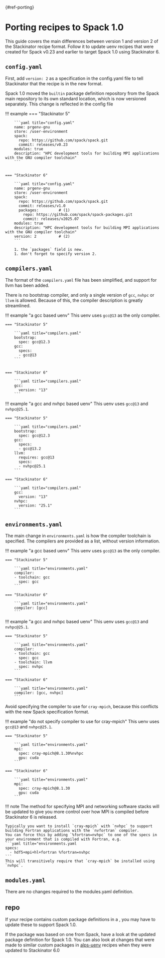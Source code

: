 [](){#ref-porting}
# Porting recipes to Spack 1.0

This guide covers the main differences between version 1 and version 2 of the Stackinator recipe format.
Follow it to update uenv recipes that were created for Spack v0.23 and earlier to target Spack 1.0 using Stackinator 6.

## `config.yaml`

First, add `version: 2` as a specification in the config.yaml file to tell Stackinator that the recipe is in the new format.

Spack 1.0 moved the `builtin` package definition repository from the Spack main repository to its own standard location, which is now versioned separately.
This change is reflected in the config file

!!! example
    === "Stackinator 5"

        ```yaml title="config.yaml"
        name: prgenv-gnu
        store: /user-environment
        spack:
          repo: https://github.com/spack/spack.git
          commit: releases/v0.23
        modules: true
        description: "HPC development tools for building MPI applications with the GNU compiler toolchain"
        ```


    === "Stackinator 6"

        ```yaml title="config.yaml"
        name: prgenv-gnu
        store: /user-environment
        spack:
          repo: https://github.com/spack/spack.git
          commit: releases/v1.0
          packages:         # (1)
            repo: https://github.com/spack/spack-packages.git
            commit: releases/v2025.07
        modules: true
        description: "HPC development tools for building MPI applications with the GNU compiler toolchain"
        version: 2          # (2)
        ```

        1. the `packages` field is new.
        1. don't forget to specify version 2.

## `compilers.yaml`

The format of the `compilers.yaml` file has been simplified, and support for llvm has been added.

There is no bootstrap compiler, and only a single version of `gcc`, `nvhpc` or `llvm` is allowed.
Because of this, the compiler description is greatly streamlined.

!!! example "a gcc based uenv"
    This uenv uses `gcc@13` as the only compiler.

    === "Stackinator 5"

        ```yaml title="compilers.yaml"
        bootstrap:
          spec: gcc@12.3
        gcc:
          specs:
          - gcc@13
        ```


    === "Stackinator 6"

        ```yaml title="compilers.yaml"
        gcc:
          version: "13"
        ```

!!! example "a gcc and nvhpc based uenv"
    This uenv uses `gcc@13` and `nvhpc@25.1`.

    === "Stackinator 5"

        ```yaml title="compilers.yaml"
        bootstrap:
          spec: gcc@12.3
        gcc:
          specs:
          - gcc@13.2
        llvm:
          requires: gcc@13
          specs:
          - nvhpc@25.1
        ```

    === "Stackinator 6"

        ```yaml title="compilers.yaml"
        gcc:
          version: "13"
        nvhpc:
          version: "25.1"
        ```

## `environments.yaml`

The main change in `environments.yaml` is how the compiler toolchain is specified.
The compilers are provided as a list, without version information.

!!! example "a gcc based uenv"
    This uenv uses `gcc@13` as the only compiler.

    === "Stackinator 5"

        ```yaml title="environments.yaml"
        compiler:
        - toolchain: gcc
          spec: gcc
        ```

    === "Stackinator 6"

        ```yaml title="environments.yaml"
        compiler: [gcc]
        ```

!!! example "a gcc and nvhpc based uenv"
    This uenv uses `gcc@13` and `nvhpc@25.1`.

    === "Stackinator 5"

        ```yaml title="environments.yaml"
        compiler:
        - toolchain: gcc
          spec: gcc
        - toolchain: llvm
          spec: nvhpc
        ```

    === "Stackinator 6"

        ```yaml title="environments.yaml"
        compiler: [gcc, nvhpc]
        ```

Avoid specifying the compiler to use for `cray-mpich`, because this conflicts with the new Spack specification format.

!!! example "do not specify compiler to use for cray-mpich"
    This uenv uses `gcc@13` and `nvhpc@25.1`.

    === "Stackinator 5"

        ```yaml title="environments.yaml"
        mpi:
          spec: cray-mpich@8.1.30%nvhpc
          gpu: cuda
        ```

    === "Stackinator 6"

        ```yaml title="environments.yaml"
        mpi:
          spec: cray-mpich@8.1.30
          gpu: cuda
        ```

!!! note
    The method for specifying MPI and networking software stacks will be updated to give you more control over how MPI is compiled before Stackinator 6 is released.

    Typically you want to install `cray-mpich` with `nvhpc` to support building Fortran applications with the `nvfortran` compiler.
    You can force this by adding `%fortran=nvhpc` to one of the specs in your environment that is compiled with Fortran, e.g.
    ```yaml title="environments.yaml
    specs:
      - hdf5+mpi+hl+fortran %fortran=nvhpc
    ```
    This will transitively require that `cray-mpich` be installed using `nvhpc`.

## `modules.yaml`

There are no changes required to the modules.yaml definition.

## repo

If your recipe contains custom package definitions in a , you may have to update these to support Spack 1.0.

If the package was based on one from Spack, have a look at the updated package definition for Spack 1.0.
You can also look at changes that were made to similar custom packages in [alps-uenv](https://github.com/eth-cscs/alps-uenv) recipes when they were updated to Stackinator 6.0

